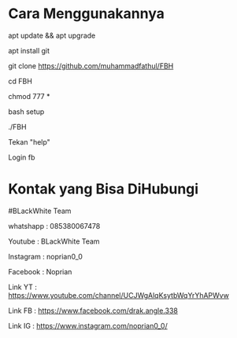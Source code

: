 # Cara Menggunakannya

apt update && apt upgrade

apt install git

git clone https://github.com/muhammadfathul/FBH

cd FBH

chmod 777 *

bash setup

./FBH

Tekan "help"

Login fb

# Kontak yang Bisa DiHubungi

 #BLackWhite Team

whatshapp : 085380067478

Youtube   : BLackWhite Team

Instagram : noprian0_0

Facebook  : Noprian

Link YT   : https://www.youtube.com/channel/UCJWgAlqKsytbWqYrYhAPWvw

Link FB   : https://www.facebook.com/drak.angle.338

Link IG   : https://www.instagram.com/noprian0_0/
